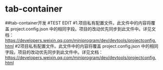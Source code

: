 # tab-container
##tab-container开发
#TEST EDIT
#1.项目私有配置文件。此文件中的内容将覆盖 project.config.json 中的相同字段。项目的改动优先同步到此文件中。详见文档： 
   https://developers.weixin.qq.com/miniprogram/dev/devtools/projectconfig.html
#2项目私有配置文件。此文件中的内容将覆盖 project.config.json 中的相同字段。项目的改动优先同步到此文件中。详见文档： 
  https://developers.weixin.qq.com/miniprogram/dev/devtools/projectconfig.html
